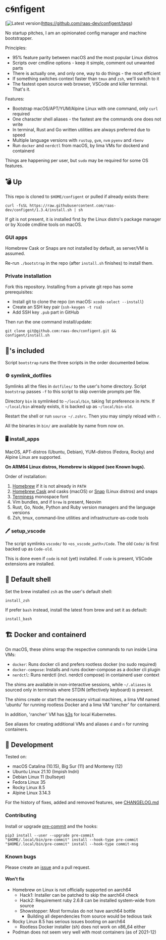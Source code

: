 # c🌀nfigent

[![Latest version](https://img.shields.io/github/v/tag/raas-dev/configent?label=latest&sort=semver)(https://github.com/raas-dev/configent/tags)

No startup pitches, I am an opinionated config manager and machine bootstrapper.

Principles:

- 95% feature parity between macOS and the most popular Linux distros
- Scripts over cmdline options - keep it simple, comment out unwanted parts
- There is actually one, and only one, way to do things - the most efficient
- If something switches context faster than `tmux` and `zsh`, we'll switch to it
- The fastest open source web browser, VSCode and killer terminal. That's it.

Features:

- Bootstrap macOS/APT/YUM/Alpine Linux with one command, only `curl` required
- One character shell aliases - the fastest are the commands one does not write
- In terminal, Rust and Go written utilities are always preferred due to speed
- Multiple language versions with `rustup`, `gvm`, `nvm` `pyenv` and `rbenv`
- Run `docker` and `nerdctl` from macOS, by lima VMs for dockerd and containerd

Things are happening per user, but `sudo` may be required for some OS features.

## 💣 Up

This repo is cloned to `$HOME/configent` or pulled if already exists there:

    curl -fsSL https://raw.githubusercontent.com/raas-dev/configent/1.3.4/install.sh | sh

If git is not present, it is installed first by the Linux distro's package
manager or by Xcode cmdline tools on macOS.

### GUI apps

Homebrew Cask or Snaps are not installed by default, as server/VM is assumed.

Re-run `./bootstrap` in the repo (after `install.sh` finishes) to install them.

### Private installation

Fork this repository. Installing from a private git repo has some prerequisites:
- Install git to clone the repo (on macOS: `xcode-select --install`)
- Create an SSH key pair (`ssh-keygen -t rsa`)
- Add SSH key `.pub` part in GitHub

Then run the one command install/update:

    git clone git@github.com:raas-dev/configent.git && configent/install.sh

## 🔋's included

Script `bootstrap` runs the three scripts in the order documented below.

### ⚙️ symlink_dotfiles

Symlinks all the files in `dotfiles/` to the user's home directory.
Script `bootstrap` passes `-f` to this script to skip override prompts per file.

Directory `bin` is symlinked to `~/local/bin`, taking 1st preference in `PATH`.
If `~/local/bin` already exists, it is backed up as `~/local/bin-old`.

Restart the shell or run `source ~/.zshrc`. Then you may simply reload with `r`.

All the binaries in `bin/` are available by name from now on.

### 🖥️ install_apps

MacOS, APT-distros (Ubuntu, Debian), YUM-distros (Fedora, Rocky) and
Alpine Linux are supported.

**On ARM64 Linux distros, Homebrew is skipped (see Known bugs).**

Order of installation:
1. [Homebrew](https://brew.sh/) if it is not already in `PATH`
2. [Homebrew Cask](https://formulae.brew.sh/cask/) and casks (macOS) or
[Snap](https://snapcraft.io/) (Linux distros) and snaps
3. [Terminess](https://www.programmingfonts.org/#terminus) monospace font
4. Vim bundles, and if `brew` is present, Neovim
5. Rust, Go, Node, Python and Ruby version managers and the language versions
6. Zsh, tmux, command-line utilities and infrastructure-as-code tools

### 🖊️ setup_vscode

The script symlinks `vscode/` to `<os_vscode_path>/Code`.
The old `Code/` is first backed up as `Code-old`.

This is done even if `code` is not (yet) installed.
If `code` is present, VSCode extensions are installed.

## 🐚 Default shell

Set the brew installed `zsh` as the user's default shell:

    install_zsh

If prefer `bash` instead, install the latest from brew and set it as default:

    install_bash

## 🏗️ Docker and containerd

On macOS, these shims wrap the respective commands to run inside Lima VMs:

- `docker`: Runs docker cli and prefers rootless docker (no sudo required)
- `docker-compose`: Installs and runs docker-compose as a docker cli plugin
- `nerdctl`: Runs nerdctl (incl. nerdctl compose) in containerd user context

The shims are available in non-interactive sessions, while `~/.aliases` is
sourced only in terminals where STDIN (effectively keyboard) is present.

The shims create or start the necessary virtual machines, a lima VM named
'ubuntu' for running rootless Docker and a lima VM 'rancher' for containerd.

In addition, 'rancher' VM has [k3s](https://k3s.io/) for local Kubernetes.

See aliases for creating additional VMs and aliases `d` and `n` for running
containers.

## 🔨 Development

Tested on:
- macOS Catalina (10.15), Big Sur (11) and Monterey (12)
- Ubuntu Linux 21.10 (Impish Indri)
- Debian Linux 11 (bullseye)
- Fedora Linux 35
- Rocky Linux 8.5
- Alpine Linux 3.14.3

For the history of fixes, added and removed features, see
[CHANGELOG.md](https://github.com/raas-dev/configent/blob/main/CHANGELOG.md)

### Contributing

Install or upgrade [pre-commit](https://pre-commit.com/) and the hooks:

    pip3 install --user --upgrade pre-commit
    "$HOME/.local/bin/pre-commit" install --hook-type pre-commit
    "$HOME/.local/bin/pre-commit" install --hook-type commit-msg

### Known bugs

Please create an [issue](https://github.com/raas-dev/configent/issues) and
a pull request.

#### Won't fix

- Homebrew on Linux is not officially supported on aarch64
    - Hack1: Installer can be patched to skip the aarch64 check
    - Hack2: Requirement ruby 2.6.8 can be installed system-wide from source
    - Showstopper: Most formulas do not have aarch64 bottle
        - Building all dependencies from source would be tedious task
- Rocky Linux 8.5 has serious issues booting on aarch64
    - Rootless Docker installer (sh) does not work on x86_64 either
- Podman does not seem very well with most containers (as of 2021-12)

